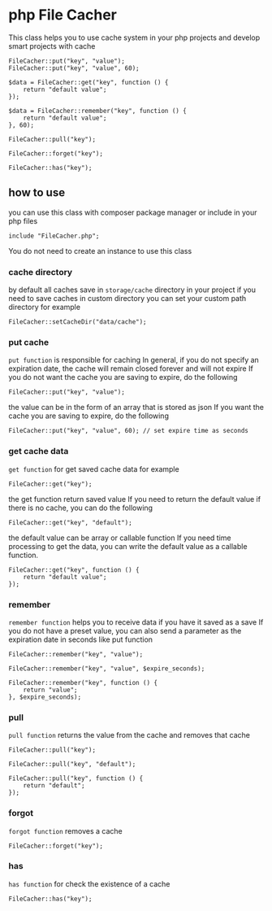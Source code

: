 # php File Cacher
This class helps you to use cache system in your php projects and develop smart projects with cache

```
FileCacher::put("key", "value");
FileCacher::put("key", "value", 60);

$data = FileCacher::get("key", function () {
    return "default value";
});

$data = FileCacher::remember("key", function () {
    return "default value";
}, 60);

FileCacher::pull("key");

FileCacher::forget("key");

FileCacher::has("key");
```

## how to use
you can use this class with composer package manager or include in your php files

```
include "FileCacher.php";
```

You do not need to create an instance to use this class

### cache directory
by default all caches save in ``storage/cache`` directory in your project if you need to save caches in custom directory you can set your custom path directory for example

```
FileCacher::setCacheDir("data/cache");
```

### put cache
``put function`` is responsible for caching
In general, if you do not specify an expiration date, the cache will remain closed forever and will not expire
If you do not want the cache you are saving to expire, do the following

```
FileCacher::put("key", "value");
```

the value can be in the form of an array that is stored as json
If you want the cache you are saving to expire, do the following

```
FileCacher::put("key", "value", 60); // set expire time as seconds
```

### get cache data
``get function`` for get saved cache data for example
```
FileCacher::get("key");
```
the get function return saved value
If you need to return the default value if there is no cache, you can do the following

```
FileCacher::get("key", "default");
```

the default value can be array or callable function
If you need time processing to get the data, you can write the default value as a callable function.

```
FileCacher::get("key", function () {
    return "default value";
});
```

### remember
``remember function`` helps you to receive data if you have it saved as a save If you do not have a preset value, you can also send a parameter as the expiration date in seconds like put function

```
FileCacher::remember("key", "value");

FileCacher::remember("key", "value", $expire_seconds);

FileCacher::remember("key", function () {
    return "value";
}, $expire_seconds);
```

### pull
``pull function`` returns the value from the cache and removes that cache

```
FileCacher::pull("key");

FileCacher::pull("key", "default");

FileCacher::pull("key", function () {
    return "default";
});
```
### forgot

``forgot function`` removes a cache

```
FileCacher::forget("key");
```

### has
``has function`` for check the existence of a cache

```
FileCacher::has("key");
```
